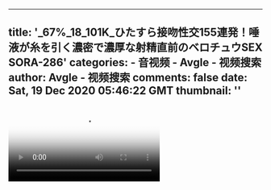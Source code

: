 
---
title: '_67%_18_101K_ひたすら接吻性交155連発！唾液が糸を引く濃密で濃厚な射精直前のベロチュウSEX SORA-286'
categories: 
    - 音视频
    - Avgle - 视频搜索
author: Avgle - 视频搜索
comments: false
date: Sat, 19 Dec 2020 05:46:22 GMT
thumbnail: ''
---

<div>   
<video controls loop poster="https://static-clst.avgle.com/videos/tmb14/467819/1.jpg" src="https://static-clst.avgle.com/videos/tmb14/467819/preview.mp4"></video>  
</div>
            